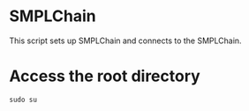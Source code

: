 # SMPLChain

This script sets up SMPLChain and connects to the SMPLChain. 

# Access the root directory
`sudo su`


